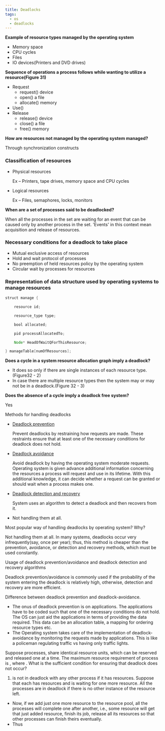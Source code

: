 ```yaml
---
title: Deadlocks
tags:
  - os
  - deadlocks
---
```

**Example of resource types managed by the operating system**

-   Memory space
-   CPU cycles
-   Files
-   IO devices(Printers and DVD drives)

**Sequence of operations a process follows while wanting to utilize a
resource(Figure 31)**

-   Request
    -   request() device
    -   open() a file
    -   allocate() memory
-   Use()
-   Release
    -   release() device
    -   close() a file
    -   free() memory

**How are resources not managed by the operating system managed?**

Through synchronization constructs

### Classification of resources

-   Physical resources

    Ex – Printers, tape drives, memory space and CPU cycles

-   Logical resources

    Ex – Files, semaphores, locks, monitors

**When are a set of processes said to be deadlocked?**

When all the processes in the set are waiting for an event that can be
caused only by another process in the set. 'Events' in this context mean
acquisition and release of resources.

### Necessary conditions for a deadlock to take place

-   Mutual exclusive access of resources
-   Hold and wait protocol of processes
-   No preemption of held resources policy by the operating system
-   Circular wait by processes for resources

### Representation of data structure used by operating systems to manage resources
```java
struct manage {

    resource id;

    resource_type type;

    bool allocated;

    pid processAllocatedTo;

    Node* HeadOfWaitQForThisResource;

} manageTable[numOfResources];
```


**Does a cycle in a system resource allocation graph imply a deadlock?**

-   It does so only if there are single instances of each resource
    type.(Figure32 - 2)
-   In case there are multiple resource types then the system may or may
    not be in a deadlock.(Figure 32 - 3)

**Does the absence of a cycle imply a deadlock free system?**

Yes

Methods for handling deadlocks

-   [Deadlock prevention](../Deadlock%20Prevention.odt)

    Prevent deadlocks by restraining how requests are made. These
    restraints ensure that at least one of the necessary conditions for
    deadlock does not hold.

-   [Deadlock avoidance](../Deadlock%20Avoidance.odt)

    Avoid deadlock by having the operating system moderate requests.
    Operating system is given advance additional information concerning
    the resources a process will request and use in its lifetime. With
    this additional knowledge, it can decide whether a request can be
    granted or should wait when a process makes one.

-   [Deadlock ](../Deadlock%20detection%20and%20recovery.odt)[detection
    and
    ](../Deadlock%20detection%20and%20recovery.odt)[recovery](../Deadlock%20detection%20and%20recovery.odt)

    System uses an algorithm to detect a deadlock and then recovers from
    it.

-   Not handling them at all.

Most popular way of handling deadlocks by operating system? Why?

Not handling them at all. In many systems, deadlocks occur very
infrequently(say, once per year); thus, this method is cheaper than the
prevention, avoidance, or detection and recovery methods, which must be
used constantly.

Usage of deadlock prevention/avoidance and deadlock detection and
recovery algorithms

Deadlock prevention/avoidance is commonly used if the probability of the
system entering the deadlock is relatively high, otherwise, detection
and recovery are more efficient.

Difference between deadlock prevention and deadlock-avoidance.

-   The onus of deadlock prevention is on applications. The applications
    have to be coded such that one of the necessary conditions do not
    hold. The OS can just aid the applications in terms of providing the
    data required. This data can be an allocation table, a mapping for
    ordering resource types etc.
-   The Operating system takes care of the implementation of
    deadlock-avoidance by monitoring the requests made by applications.
    This is like a policeman regulating traffic vs having only traffic
    lights.

Suppose processes, share identical resource units, which can be reserved
and released one at a time. The maximum resource requirement of process
is , where . What is the sufficient condition for ensuring that deadlock
does not occur?

1.   is not in deadlock with any other process if it has resources.
    Suppose that each has resources and is waiting for one more
    resource. All the processes are in deadlock if there is no other
    instance of the resource left.

-   Now, if we add just one more resource to the resource pool, all the
    processes will complete one after another, i.e., some resource will
    get that just added resource, finish its job, release all its
    resources so that other processes can finish theirs eventually.
-   Thus
